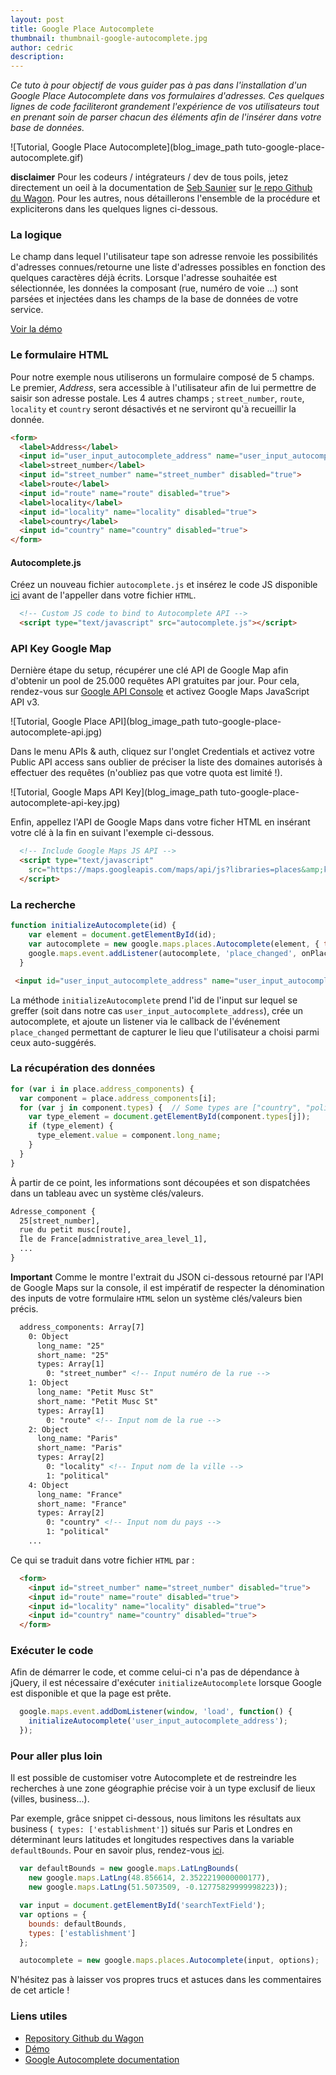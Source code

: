 ```yaml
---
layout: post
title: Google Place Autocomplete
thumbnail: thumbnail-google-autocomplete.jpg
author: cedric
description:
---
```


*Ce tuto à pour objectif de vous guider pas à pas dans l'installation d'un Google Place Autocomplete dans vos formulaires d'adresses. Ces quelques lignes de code faciliteront grandement l'expérience de vos utilisateurs tout en prenant soin de parser chacun des éléments afin de l'insérer dans votre base de données.*

![Tutorial, Google Place Autocomplete](blog_image_path tuto-google-place-autocomplete.gif)

**disclaimer** Pour les codeurs / intégrateurs / dev de tous poils, jetez directement un oeil à la documentation de [Seb Saunier](https://twitter.com/ssaunier) sur [le repo Github du Wagon](https://github.com/lewagon/google-place-autocomplete). Pour les autres, nous détaillerons l'ensemble de la procédure et expliciterons dans les quelques lignes ci-dessous.

### La logique

Le champ dans lequel l'utilisateur tape son adresse renvoie les possibilités d'adresses connues/retourne une liste d'adresses possibles en fonction des quelques caractères déjà écrits. Lorsque l'adresse souhaitée est sélectionnée, les données la composant (rue, numéro de voie ...) sont parsées et injectées dans les champs de la base de données de votre service.

[Voir la démo](http://lewagon.github.io/google-place-autocomplete/)

### Le formulaire HTML

Pour notre exemple nous utiliserons un formulaire composé de 5 champs. Le premier, *Address*, sera accessible à l'utilisateur afin de lui permettre de saisir son adresse postale. Les 4 autres champs ; `street_number`, `route`, `locality` et `country` seront désactivés et ne serviront qu'à recueillir la donnée.

```html
<form>
  <label>Address</label>
  <input id="user_input_autocomplete_address" name="user_input_autocomplete_address" placeholder="Votre adresse...">
  <label>street_number</label>
  <input id="street_number" name="street_number" disabled="true">
  <label>route</label>
  <input id="route" name="route" disabled="true">
  <label>locality</label>
  <input id="locality" name="locality" disabled="true">
  <label>country</label>
  <input id="country" name="country" disabled="true">
</form>
```

#### Autocomplete.js

Créez un nouveau fichier `autocomplete.js` et insérez le code JS disponible [ici](https://github.com/lewagon/google-place-autocomplete/blob/gh-pages/autocomplete.js) avant de l'appeller dans votre fichier `HTML`.

```html
  <!-- Custom JS code to bind to Autocomplete API -->
  <script type="text/javascript" src="autocomplete.js"></script>
```

### API Key Google Map

Dernière étape du setup, récupérer une clé API de Google Map afin d'obtenir un pool de 25.000 requêtes API gratuites par jour. Pour cela, rendez-vous sur [Google API Console](https://code.google.com/apis/console) et activez Google Maps JavaScript API v3.

![Tutorial, Google Place API](blog_image_path tuto-google-place-autocomplete-api.jpg)

Dans le menu APIs & auth, cliquez sur l'onglet Credentials et activez votre Public API access sans oublier de préciser la liste des domaines autorisés à effectuer des requêtes (n'oubliez pas que votre quota est limité !).

![Tutorial, Google Maps API Key](blog_image_path tuto-google-place-autocomplete-api-key.jpg)

Enfin, appellez l'API de Google Maps dans votre ficher HTML en insérant votre clé à la fin en suivant l'exemple ci-dessous.


```html
  <!-- Include Google Maps JS API -->
  <script type="text/javascript"
    src="https://maps.googleapis.com/maps/api/js?libraries=places&amp;key=AIzaSyDiLbha2ADV-c4IjStjSFCj01FcwrOhteI">
  </script>
```

### La recherche


```js
function initializeAutocomplete(id) {
    var element = document.getElementById(id);
    var autocomplete = new google.maps.places.Autocomplete(element, { types: ['geocode'] });
    google.maps.event.addListener(autocomplete, 'place_changed', onPlaceChanged);
  }
```

```html
 <input id="user_input_autocomplete_address" name="user_input_autocomplete_address" placeholder="Start typing your address...">
 ```

La méthode ```initializeAutocomplete``` prend l'id de l'input sur lequel se greffer (soit dans notre cas ```user_input_autocomplete_address```), crée un autocomplete, et ajoute un listener via le callback de l'événement ```place_changed``` permettant de capturer le lieu que l'utilisateur a choisi parmi ceux auto-suggérés.

### La récupération des données

```js
for (var i in place.address_components) {
  var component = place.address_components[i];
  for (var j in component.types) {  // Some types are ["country", "political"]
    var type_element = document.getElementById(component.types[j]);
    if (type_element) {
      type_element.value = component.long_name;
    }
  }
}
```

À partir de ce point, les informations sont découpées et son dispatchées dans un tableau avec un système clés/valeurs.

```html
Adresse_component {
  25[street_number],
  rue du petit musc[route],
  Île de France[admnistrative_area_level_1],
  ...
}
```

**Important** Comme le montre l'extrait du JSON ci-dessous retourné par l'API de Google Maps sur la console, il est impératif de respecter la dénomination des inputs de votre formulaire ```HTML``` selon un système clés/valeurs bien précis.

```html
  address_components: Array[7]
    0: Object
      long_name: "25"
      short_name: "25"
      types: Array[1]
        0: "street_number" <!-- Input numéro de la rue -->
    1: Object
      long_name: "Petit Musc St"
      short_name: "Petit Musc St"
      types: Array[1]
        0: "route" <!-- Input nom de la rue -->
    2: Object
      long_name: "Paris"
      short_name: "Paris"
      types: Array[2]
        0: "locality" <!-- Input nom de la ville -->
        1: "political"
    4: Object
      long_name: "France"
      short_name: "France"
      types: Array[2]
        0: "country" <!-- Input nom du pays -->
        1: "political"
    ...
```

Ce qui se traduit dans votre fichier ```HTML``` par :

```html
  <form>
    <input id="street_number" name="street_number" disabled="true">
    <input id="route" name="route" disabled="true">
    <input id="locality" name="locality" disabled="true">
    <input id="country" name="country" disabled="true">
  </form>
```

### Exécuter le code

Afin de démarrer le code, et comme celui-ci n'a pas de dépendance à jQuery, il est nécessaire d'exécuter ```initializeAutocomplete``` lorsque Google est disponible et que la page est prête.

```js
  google.maps.event.addDomListener(window, 'load', function() {
    initializeAutocomplete('user_input_autocomplete_address');
  });
```

### Pour aller plus loin

Il est possible de customiser votre Autocomplete et de restreindre les recherches à une zone géographie précise voir à un type exclusif de lieux (villes, business...).

Par exemple, grâce snippet ci-dessous, nous limitons les résultats aux business (``` types: ['establishment']```) situés sur Paris et Londres en déterminant leurs latitudes et longitudes respectives dans la variable ```defaultBounds```. Pour en savoir plus, rendez-vous [ici](https://developers.google.com/maps/documentation/javascript/places-autocomplete).

```js
  var defaultBounds = new google.maps.LatLngBounds(
    new google.maps.LatLng(48.856614, 2.3522219000000177),
    new google.maps.LatLng(51.5073509, -0.12775829999998223));

  var input = document.getElementById('searchTextField');
  var options = {
    bounds: defaultBounds,
    types: ['establishment']
  };

  autocomplete = new google.maps.places.Autocomplete(input, options);
```

N'hésitez pas à laisser vos propres trucs et astuces dans les commentaires de cet article !

### Liens utiles

- [Repository Github du Wagon](https://github.com/lewagon/google-place-autocomplete)
- [Démo](http://lewagon.github.io/google-place-autocomplete/)
- [Google Autocomplete documentation](https://developers.google.com/maps/documentation/javascript/places-autocomplete)


